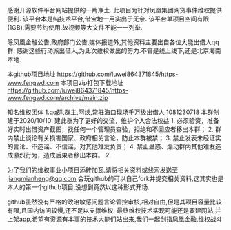 感谢开源软件平台网站提供的一片净土.
此项目为针对凤凰集团网贷事件维权提供便利.
该平台本是纯技术平台,借宝地一用实出于无奈.
该平台单项目空间有限(1GB),需要节约使用,故视频等大文件不能一一列举.

除凤凰金融公告,政府部门公告,媒体报道外,其他资料主要出自各位大能出借人qq群.
感谢这些行动派出借人,为此次维权做出的努力.不管是线上线下,还是北京海南本地.

本github项目地址
https://github.com/luwei864371845/https-www.fengwd.com
本项目zip打包下载地址
https://github.com/luwei864371845/https-www.fengwd.com/archive/main.zip

知名维权团体
1.qq群,群主,阿焕,常驻海口现场千万级出借人
    1081230718
    本群创建于2020/10/10:  建此群为了更好的交流，维护个人合法权益 1. 必须验资，准备好实时出借资产截图，找任何一个管理员查验，拒绝和不回应者移出本群； 2. 群内禁止谈论有关损害国家、政府相关言论，防止本群被禁； 3. 禁止发表未经证实的言论、不造谣、不信谣，对其他难友负责； 4. 禁止蛊惑、煽动群内其他难友造成激烈行为，造成后果者移出本群。
2.




为了我们的维权事业小项目添砖加瓦,请将相关资料或线索发送至
jiangmianheng@qq.com
会玩github的可以自己fork并提交相关资料,这其实也是本人的第一个github项目,没想到竟然以这种形式开场.

github虽然没有严格的政治敏感问题言论管控审核,相对自由,但是其项目容量比较有限,且国内访问较慢,还不足以支撑维权.
最终维权技术实现可能还是要建网站,并上架app,希望有资源有本事的技术大能们站出来,我们一起剑指凤凰金融,维权战斗
